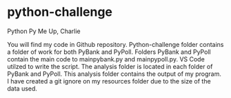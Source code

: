 # python-challenge

Python Py Me Up, Charlie

You will find my code in Github repository.
Python-challenge folder contains a folder of work for both PyBank and PyPoll.
Folders PyBank and PyPoll contain the main code to mainpybank.py and mainpypoll.py. 
VS Code utilzed to write the script.
The analysis folder is located in each folder of PyBank and PyPoll. This analysis folder contains the output of my program.
I have created a git ignore on my resources folder due to the size of the data used.

